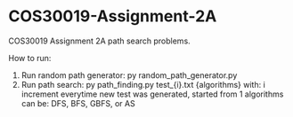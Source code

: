 # COS30019-Assignment-2A
COS30019 Assignment 2A path search problems.

How to run:
1. Run random path generator: py random_path_generator.py
2. Run path search: py path_finding.py test_{i}.txt {algorithms} with:
    i increment everytime new test was generated, started from 1
    algorithms can be: DFS, BFS, GBFS, or AS